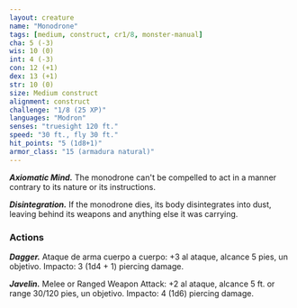 ```yaml
---
layout: creature
name: "Monodrone"
tags: [medium, construct, cr1/8, monster-manual]
cha: 5 (-3)
wis: 10 (0)
int: 4 (-3)
con: 12 (+1)
dex: 13 (+1)
str: 10 (0)
size: Medium construct
alignment: construct
challenge: "1/8 (25 XP)"
languages: "Modron"
senses: "truesight 120 ft."
speed: "30 ft., fly 30 ft."
hit_points: "5 (1d8+1)"
armor_class: "15 (armadura natural)"
---
```


***Axiomatic Mind.*** The monodrone can't be compelled to act in a manner contrary to its nature or its instructions.

***Disintegration.*** If the monodrone dies, its body disintegrates into dust, leaving behind its weapons and anything else it was carrying.

### Actions

***Dagger.*** Ataque de arma cuerpo a cuerpo: +3 al ataque, alcance 5 pies, un objetivo. Impacto: 3 (1d4 + 1) piercing damage.

***Javelin.*** Melee or Ranged Weapon Attack: +2 al ataque, alcance 5 ft. or range 30/120 pies, un objetivo. Impacto: 4 (1d6) piercing damage.